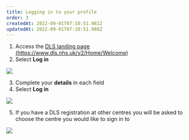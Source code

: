 ```yaml
---
title: Logging in to your profile
order: 3
createdAt: 2022-09-01T07:10:51.981Z
updatedAt: 2022-09-01T07:10:51.988Z
---
```

1. Access the [DLS landing page (https://www.dls.nhs.uk/v2/Home/Welcome​)](https://www.dls.nhs.uk/v2/Home/Welcome​)
2. Select **Log in​**

![](/img/le-1-08-Logging-in.jpg)

3. Complete your **details** in each field​
4. Select **Log in​**

![](/img/le-1-09-Logging-in.jpg)

5. If you have a DLS registration at other centres you will be asked to choose the centre you would like to sign in to

![](/img/le-1-10-Logging-in.jpg)

